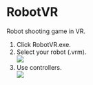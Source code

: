 # RobotVR
Robot shooting game in VR.
1. Click RobotVR.exe.
1. Select your robot (.vrm).  
![](https://github.com/rn9dfj3/robot_vr/blob/master/figure1.png)
1. Use controllers.  
![](https://github.com/rn9dfj3/robot_vr/blob/master/figure2.png)
